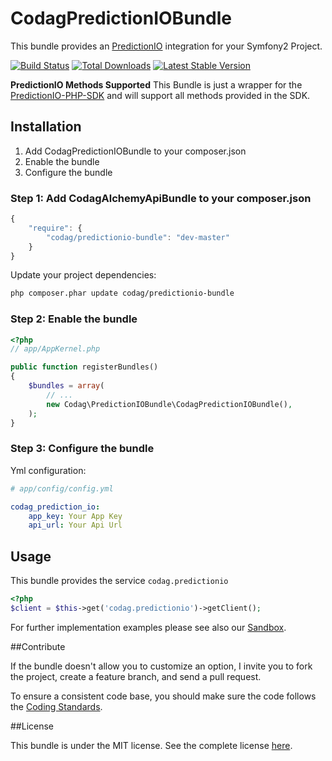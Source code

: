 CodagPredictionIOBundle
==================

This bundle provides an [PredictionIO](http://prediction.io/) integration for your Symfony2 Project.

[![Build Status](https://travis-ci.org/Codag/PredictionIOBundle.png?branch=master)](https://travis-ci.org/Codag/PredictionIOBundle)
[![Total Downloads](https://poser.pugx.org/codag/predictionio-bundle/downloads.png)](https://packagist.org/packages/codag/predictionio-bundle)
[![Latest Stable Version](https://poser.pugx.org/codag/predictionio-bundle/v/stable.png)](https://packagist.org/packages/codag/predictionio-bundle)

**PredictionIO Methods Supported**
This Bundle is just a wrapper for the [PredictionIO-PHP-SDK](https://github.com/PredictionIO/PredictionIO-PHP-SDK) and will support all methods provided in the SDK.

## Installation

1. Add CodagPredictionIOBundle to your composer.json
2. Enable the bundle
3. Configure the bundle

### Step 1: Add CodagAlchemyApiBundle to your composer.json
```js
{
    "require": {
        "codag/predictionio-bundle": "dev-master"
    }
}
```

Update your project dependencies: 
```bash
php composer.phar update codag/predictionio-bundle
```

### Step 2: Enable the bundle
```php
<?php
// app/AppKernel.php

public function registerBundles()
{
    $bundles = array(
        // ...
        new Codag\PredictionIOBundle\CodagPredictionIOBundle(),
    );
}
```

### Step 3: Configure the bundle

Yml configuration:
```yaml
# app/config/config.yml

codag_prediction_io:
    app_key: Your App Key
    api_url: Your Api Url

```

## Usage
This bundle provides the service `codag.predictionio`
```php
<?php
$client = $this->get('codag.predictionio')->getClient();
```

For further implementation examples please see also our [Sandbox](https://github.com/Codag/PredictionIOBundle-Sandbox).

##Contribute

If the bundle doesn't allow you to customize an option, I invite you to fork the project, create a feature branch, and send a pull request.

To ensure a consistent code base, you should make sure the code follows
the [Coding Standards](http://symfony.com/doc/2.1/contributing/code/standards.html).


##License

This bundle is under the MIT license. See the complete license [here](https://github.com/Codag/PredictionIOBundle/blob/master/Resources/meta/LICENSE).

